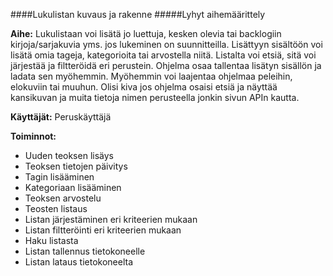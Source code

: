####Lukulistan kuvaus ja rakenne
#####Lyhyt aihemäärittely

**Aihe:** Lukulistaan voi lisätä jo luettuja, kesken olevia tai backlogiin kirjoja/sarjakuvia yms. jos lukeminen on suunnitteilla. Lisättyyn sisältöön voi lisätä omia tageja, kategorioita tai arvostella niitä. Listalta voi etsiä, sitä voi järjestää ja filtteröidä eri perustein. Ohjelma osaa tallentaa lisätyn sisällön ja ladata sen myöhemmin. Myöhemmin voi laajentaa ohjelmaa peleihin, elokuviin tai muuhun. Olisi kiva jos ohjelma osaisi etsiä ja näyttää kansikuvan ja muita tietoja nimen perusteella jonkin sivun APIn kautta.

**Käyttäjät:** Peruskäyttäjä

**Toiminnot:** 
* Uuden teoksen lisäys
* Teoksen tietojen päivitys
* Tagin lisääminen
* Kategoriaan lisääminen
* Teoksen arvostelu
* Teosten listaus
* Listan järjestäminen eri kriteerien mukaan
* Listan filtteröinti eri kriteerien mukaan
* Haku listasta
* Listan tallennus tietokoneelle
* Listan lataus tietokoneelta